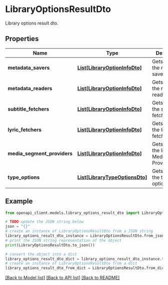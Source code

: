 # LibraryOptionsResultDto

Library options result dto.

## Properties

Name | Type | Description | Notes
------------ | ------------- | ------------- | -------------
**metadata_savers** | [**List[LibraryOptionInfoDto]**](LibraryOptionInfoDto.md) | Gets or sets the metadata savers. | [optional] 
**metadata_readers** | [**List[LibraryOptionInfoDto]**](LibraryOptionInfoDto.md) | Gets or sets the metadata readers. | [optional] 
**subtitle_fetchers** | [**List[LibraryOptionInfoDto]**](LibraryOptionInfoDto.md) | Gets or sets the subtitle fetchers. | [optional] 
**lyric_fetchers** | [**List[LibraryOptionInfoDto]**](LibraryOptionInfoDto.md) | Gets or sets the list of lyric fetchers. | [optional] 
**media_segment_providers** | [**List[LibraryOptionInfoDto]**](LibraryOptionInfoDto.md) | Gets or sets the list of MediaSegment Providers. | [optional] 
**type_options** | [**List[LibraryTypeOptionsDto]**](LibraryTypeOptionsDto.md) | Gets or sets the type options. | [optional] 

## Example

```python
from openapi_client.models.library_options_result_dto import LibraryOptionsResultDto

# TODO update the JSON string below
json = "{}"
# create an instance of LibraryOptionsResultDto from a JSON string
library_options_result_dto_instance = LibraryOptionsResultDto.from_json(json)
# print the JSON string representation of the object
print(LibraryOptionsResultDto.to_json())

# convert the object into a dict
library_options_result_dto_dict = library_options_result_dto_instance.to_dict()
# create an instance of LibraryOptionsResultDto from a dict
library_options_result_dto_from_dict = LibraryOptionsResultDto.from_dict(library_options_result_dto_dict)
```
[[Back to Model list]](../README.md#documentation-for-models) [[Back to API list]](../README.md#documentation-for-api-endpoints) [[Back to README]](../README.md)


